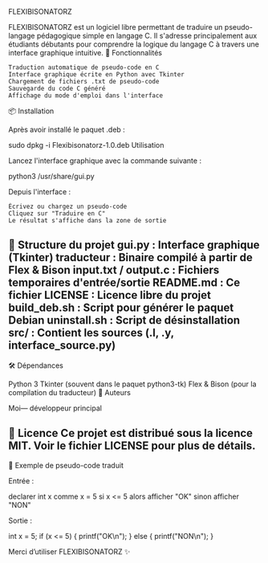 FLEXIBISONATORZ

FLEXIBISONATORZ est un logiciel libre permettant de traduire un pseudo-langage pédagogique simple en langage C.
Il s'adresse principalement aux étudiants débutants pour comprendre la logique du langage C à travers une interface graphique intuitive.
🧠 Fonctionnalités

    Traduction automatique de pseudo-code en C
    Interface graphique écrite en Python avec Tkinter
    Chargement de fichiers .txt de pseudo-code
    Sauvegarde du code C généré
    Affichage du mode d'emploi dans l'interface

📦 Installation

Après avoir installé le paquet .deb :

sudo dpkg -i Flexibisonatorz-1.0.deb
Utilisation

Lancez l'interface graphique avec la commande suivante :

python3 /usr/share/gui.py

Depuis l'interface :

    Écrivez ou chargez un pseudo-code
    Cliquez sur "Traduire en C"
    Le résultat s'affiche dans la zone de sortie

## 📂 Structure du projet gui.py : Interface graphique (Tkinter) traducteur : Binaire compilé à partir de Flex & Bison input.txt / output.c : Fichiers temporaires d'entrée/sortie README.md : Ce fichier LICENSE : Licence libre du projet build_deb.sh : Script pour générer le paquet Debian uninstall.sh : Script de désinstallation src/ : Contient les sources (.l, .y, interface_source.py)
🛠 Dépendances

Python 3 Tkinter (souvent dans le paquet python3-tk) Flex & Bison (pour la compilation du traducteur)
👥 Auteurs

Moi— développeur principal

## 📄 Licence Ce projet est distribué sous la licence MIT. Voir le fichier LICENSE pour plus de détails.
🧪 Exemple de pseudo-code traduit

Entrée :

declarer int x comme x = 5 si x <= 5 alors afficher "OK" sinon afficher "NON"

Sortie :

int x = 5; if (x <= 5) { printf("OK\n"); } else { printf("NON\n"); }

Merci d’utiliser FLEXIBISONATORZ ✨
